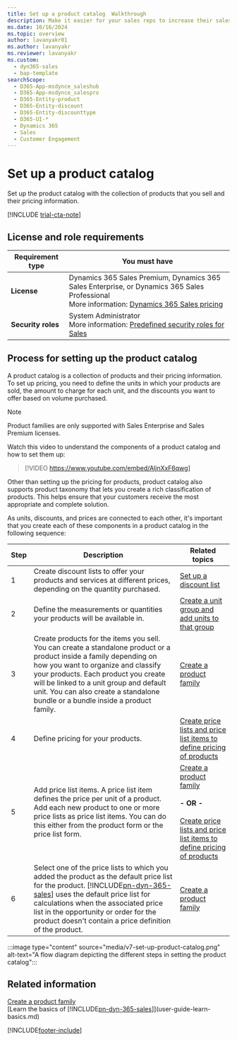 ```yaml
---
title: Set up a product catalog  Walkthrough
description: Make it easier for your sales reps to increase their sales by creating a product catalog in Dynamics 365 Sales.
ms.date: 10/16/2024
ms.topic: overview
author: lavanyakr01
ms.author: lavanyakr
ms.reviewer: lavanyakr
ms.custom: 
  - dyn365-sales
  - bap-template
searchScope: 
  - D365-App-msdynce_saleshub
  - D365-App-msdynce_salespro
  - D365-Entity-product
  - D365-Entity-discount
  - D365-Entity-discounttype
  - D365-UI-*
  - Dynamics 365
  - Sales
  - Customer Engagement
---
```

# Set up a product catalog  

Set up the product catalog with the collection of products that you sell and their pricing information.

[!INCLUDE [trial-cta-note](../includes/trial-cta-note.md)]


## License and role requirements

| Requirement type | You must have |  
|-----------------------|---------|
| **License** | Dynamics 365 Sales Premium, Dynamics 365 Sales Enterprise, or Dynamics 365 Sales Professional <br>More information: [Dynamics 365 Sales pricing](https://dynamics.microsoft.com/sales/pricing/) |
| **Security roles** | System Administrator <br> More information: [Predefined security roles for Sales](security-roles-for-sales.md)|


## Process for setting up the product catalog

 A product catalog is a collection of products and their pricing information. To set up pricing, you need to define the units in which your products are sold, the amount to charge for each unit, and the discounts you want to offer based on volume purchased.  

> [!NOTE]
> Product families are only supported with Sales Enterprise and Sales Premium licenses.

Watch this video to understand the components of a product catalog and how to set them up:

> [!VIDEO https://www.youtube.com/embed/AljnXxF6qwg]

 Other than setting up the pricing for products, product catalog also supports product taxonomy that lets you create a rich classification of products. This helps ensure that your customers receive the most appropriate and complete solution.  
 
 As units, discounts, and prices are connected to each other, it's important that you create each of these components in a product catalog in the following sequence:  


| Step | Description | Related topics |
|------|-------------|----------------|
| 1 | Create discount lists to offer your products and services at different prices, depending on the quantity purchased. | [Set up a discount list](set-up-discount-list.md) |
| 2 | Define the measurements or quantities your products will be available in. | [Create a unit group and add units to that group](create-unit-group-add-units-that-group.md)  |
| 3 |  Create products for the items you sell. You can create a standalone product or a product inside a family depending on how you want to organize and classify your products. Each product you create will be linked to a unit group and default unit. You can also create a standalone bundle or a bundle inside a product family. | [Create a product family](create-product-family.md) |
| 4 | Define pricing for your products. | [Create price lists and price list items to define pricing of products](create-price-lists-price-list-items-define-pricing-products.md) |
| 5 |  Add price list items. A price list item defines the price per unit of a product. Add each new product to one or more price lists as price list items. You can do this either from the product form or the price list form. | [Create a product family](create-product-family.md)<br /><br /> **- OR -**<br /><br /> [Create price lists and price list items to define pricing of products](create-price-lists-price-list-items-define-pricing-products.md) |
| 6 | Select one of the price lists to which you added the product as the default price list for the product. [!INCLUDE[pn-dyn-365-sales](../includes/pn-dyn-365-sales.md)] uses the default price list for calculations when the associated price list in the opportunity or order for the product doesn't contain a price definition of the product. | [Create a product family](create-product-family.md) |

:::image type="content" source="media/v7-set-up-product-catalog.png" alt-text="A flow diagram depicting the different steps in setting the product catalog":::

## Related information
 [Create a product family](create-product-family.md)  
 [Learn the basics of [!INCLUDE[pn-dyn-365-sales](../includes/pn-dyn-365-sales.md)]](user-guide-learn-basics.md)


[!INCLUDE[footer-include](../includes/footer-banner.md)]
